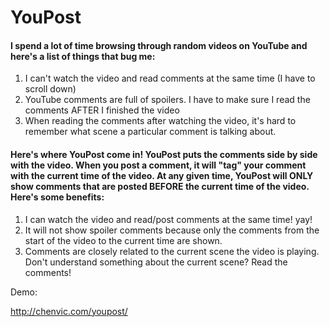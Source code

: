 # YouPost

#### I spend a lot of time browsing through random videos on YouTube and here's a list of things that bug me:

1. I can't watch the video and read comments at the same time (I have to scroll down)
2. YouTube comments are full of spoilers. I have to make sure I read the comments AFTER I finished the video
3. When reading the comments after watching the video, it's hard to remember what scene a particular comment is talking about.

#### Here's where YouPost come in! YouPost puts the comments side by side with the video. When you post a comment, it will "tag" your comment with the current time of the video. At any given time, YouPost will ONLY show comments that are posted BEFORE the current time of the video. Here's some benefits:

1. I can watch the video and read/post comments at the same time! yay!
2. It will not show spoiler comments because only the comments from the start of the video to the current time are shown.
3. Comments are closely related to the current scene the video is playing. Don't understand something about the current scene? Read the comments!

Demo:

http://chenvic.com/youpost/
